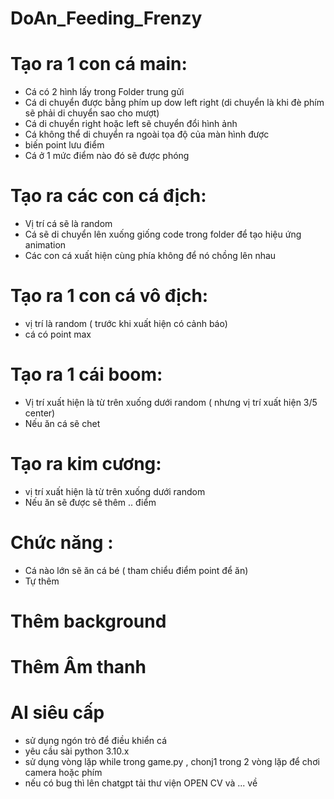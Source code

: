 # DoAn_Feeding_Frenzy
# Tạo ra 1 con cá main:
+ Cá có 2 hình lấy trong Folder trung gửi
+ Cá di chuyển được bằng phím up dow left right (di chuyển là khi đè phím sẽ phải di chuyển sao cho mượt)
+ Cá di chuyển right hoặc left sẽ chuyển đổi hình ảnh
+ Cá không thể di chuyển ra ngoài tọa độ của màn hình được
+ biến point lưu điểm 
+ Cá ở 1 mức điểm nào đó sẽ được phóng 

# Tạo ra các con cá địch:
+ Vị trí cá sẽ là random 
+ Cá sẽ di chuyển lên xuống giống code trong folder để tạo hiệu ứng animation
+ Các con cá xuất hiện cùng phía không để nó chồng lên nhau

# Tạo ra 1 con cá vô địch:
+ vị trí là random ( trước khi xuất hiện có cảnh báo)
+ cá có point max

# Tạo ra 1 cái boom:
+ Vị trí xuất hiện là từ trên xuống dưới random ( nhưng vị trí xuất hiện 3/5 center)
+ Nếu ăn cá sẽ chet
# Tạo ra kim cương:
+ vị trí xuất hiện là từ trên xuống dưới random
+ Nếu ăn sẽ được sẽ thêm .. điểm

# Chức năng :
+ Cá nào lớn sẽ ăn cá bé ( tham chiểu điểm point để ăn)
+ Tự thêm

# Thêm background
# Thêm Âm thanh

# AI siêu cấp
+ sử dụng ngón trỏ để điều khiển cá
+ yêu cầu sài python 3.10.x
+ sử dụng vòng lặp while trong game.py , chonj1 trong 2 vòng lặp để chơi camera hoặc phím
+ nếu có bug thì lên chatgpt tải thư viện OPEN CV và ... về
